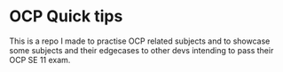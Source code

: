 # OCP Quick tips
This is a repo I made to practise OCP related subjects and to showcase some subjects and their edgecases to other devs intending to pass their OCP SE 11 exam.